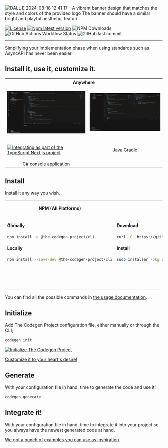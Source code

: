 ![DALL·E 2024-08-18 12 41 17 - A vibrant banner design that matches the style and colors of the provided logo  The banner should have a similar bright and playful aesthetic, featuri](https://github.com/user-attachments/assets/f1b21bde-48a0-4434-8ef0-ce5b7e5898fd)

[![License](https://img.shields.io/github/license/the-codegen-project/cli)](https://github.com/the-codegen-project/cli/blob/master/LICENSE)
[![Npm latest version](https://img.shields.io/npm/v/@the-codegen-project/cli)](https://www.npmjs.com/package/@the-codegen-project/cli)
![NPM Downloads](https://img.shields.io/npm/dw/%40the-codegen-project%2Fcli)
![GitHub Actions Workflow Status](https://img.shields.io/github/actions/workflow/status/the-codegen-project/cli/.github%2Fworkflows%2Fruntime-testing.yml?label=runtime%20testing)
![GitHub last commit](https://img.shields.io/github/last-commit/the-codegen-project/cli)

<!-- ![GitHub Downloads (specific asset, all releases)](https://img.shields.io/github/downloads/the-codegen-project/cli/codegen.x64.pkg?label=MacOS)
![GitHub Downloads (specific asset, all releases)](https://img.shields.io/github/downloads/the-codegen-project/cli/codegen.arm64.pkg?label=MacOS)
![GitHub Downloads (specific asset, all releases)](https://img.shields.io/github/downloads/the-codegen-project/cli/codegen.x86.exe?label=Win)
![GitHub Downloads (specific asset, all releases)](https://img.shields.io/github/downloads/the-codegen-project/cli/codegen.x64.exe?label=Win)
![GitHub Downloads (specific asset, all releases)](https://img.shields.io/github/downloads/the-codegen-project/cli/codegen.tar.gz?label=Linux)
![GitHub Downloads (specific asset, all releases)](https://img.shields.io/github/downloads/the-codegen-project/cli/codegen.deb?label=Linux)
![homebrew downloads](https://img.shields.io/homebrew/installs/dm/codegen?label=Brew)
![Chocolatey Downloads](https://img.shields.io/chocolatey/dt/codegen?label=Chocolatey)-->
---

Simplifying your implementation phase when using standards such as AsyncAPI has never been easier. 

## Install it, use it, customize it.

<table>
  <tr>
    <th colspan="3" style="text-align: center;">Anywhere</th>
  </tr>
  <tr>
    <td>
      <div style="text-align: center;">

[![Integrating as part of the TypeScript project](./assets/generate-typescript.gif)](./assets/generate-typescript.webm)
      </div>
    </td>
    <td>
      <div>

[![Integrating as part of the Java Maven project](./assets/generate-maven.gif)](./assets/generate-maven.webm)
      </div>
    </td>
  </tr>
  <tr>
    <td>
      <div>

[![Integrating as part of the TypeScript Next.js project](./assets/generate-nextjs.gif)](./assets/generate-nextjs.webm)
      </div>
    </td>
    <td>
      <div style="text-align: center;">
<a href="https://github.com/the-codegen-project/cli/tree/main/examples/java-gradle">Java Gradle</a>
      </div>
    </td>
  </tr>
  <tr>
    <td>
      <div style="text-align: center;">
<a href="https://github.com/the-codegen-project/cli/tree/main/examples/csharp-console">C# console application</a>
      </div>
    </td>
  </tr>
</table>

## Install
Install it any way you wish.

<table style="table-layout: fixed;">
  <tr style="height: 50px;">
    <th>NPM (All Platforms)</th>
    <th>MacOS x64</th>
    <th>MacOS arm64</th>
    <th>Windows x64</th>
    <th>Windows x32</th>
    <th>Linux (Debian)</th>
    <th>Linux (Others)</th>
  </tr>
  <tr>
    <td style="vertical-align: top; min-width: 300px;">
      <div>

#### Globally

```sh
npm install -g @the-codegen-project/cli
```

#### Locally

```sh
npm install --save-dev @the-codegen-project/cli
```
</div>
    </td>
    <td style="vertical-align: top;">
      <div>

#### Download
```sh
curl -OL https://github.com/the-codegen-project/cli/releases/latest/download/codegen.x64.pkg
```

#### Install
```sh
sudo installer -pkg codegen.x64.pkg -target /
```

</div>
    </td>
    <td style="vertical-align: top;">
      <div>

#### Download
```sh
curl -OL https://github.com/the-codegen-project/cli/releases/latest/download/codegen.arm64.pkg
```
#### Install

```sh
sudo installer -pkg codegen.arm64.pkg -target /
```
</div>
    </td>
    <td style="vertical-align: top;">
      <div>
<a href="https://github.com/the-codegen-project/cli/releases/latest/download/codegen.x64.exe">Download and run codegen.x64.exe</a>
</div>
    </td>
    <td style="vertical-align: top;">
      <div>
<a href="https://github.com/the-codegen-project/cli/releases/latest/download/codegen.x86.exe">Download and run codegen.x86.exe</a>
</div>
    </td>
    <td style="vertical-align: top;">
      <div>

#### Download
```sh
curl -OL https://github.com/the-codegen-project/cli/releases/latest/download/codegen.deb
```

#### Install
```sh
sudo apt install ./codegen.deb
```
</div>
    </td>
    <td style="vertical-align: top;">
      <div>

#### Download
```sh
curl -OL https://github.com/the-codegen-project/cli/releases/latest/download/codegen.tar.gz
```

#### Install

```sh
tar -xzf codegen.tar.gz
```

#### Symlink
```sh
ln -s <absolute-path>/bin/codegen /usr/local/bin/codegen
```

</div>
    </td>
  </tr>
</table>

You can find all the possible commands in [the usage documentation](./docs/usage.md).

## Initialize
Add The Codegen Project configuration file, either manually or through the CLI;
```sh
codegen init
```

[![Initialize The Codegen Project](./assets/initialize.gif)](./assets/initialize.webm)

[Customize it to your heart's desire!](https://github.com/the-codegen-project/cli/tree/main/docs/generators)

## Generate
With your configuration file in hand, time to generate the code and use it!

```sh
codegen generate
```

## Integrate it!
With your configuration file in hand, time to integrate it into your project so you always have the newest generated code at hand.

[We got a bunch of examples you can use as inspiration](./examples/).


